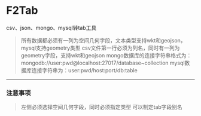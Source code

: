 # F2Tab
csv、json、mongo、mysql转tab工具

> 所有数据都必须有一列为空间几何字段，文本类型支持wkt和geojson，mysql支持geometry类型
> csv文件第一行必须为列名，同时有一列为geometry字段，支持wkt和geojson
> mongo数据库的连接字符串格式为：mongodb://user:pwd@localhost:27017/database~collection
> mysql数据库连接字符串为：user:pwd/host:port/db:table

------------------------------

### 注意事项
> 左侧必须选择空间几何字段，同时必须指定类型
> 可以制定tab字段别名
